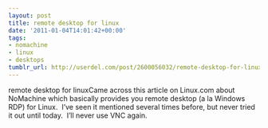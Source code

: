 ```yaml
---
layout: post
title: remote desktop for linux
date: '2011-01-04T14:01:42+00:00'
tags:
- nomachine
- linux
- desktops
tumblr_url: http://userdel.com/post/2600056032/remote-desktop-for-linux
---
```

remote desktop for linuxCame across this article on Linux.com about NoMachine which basically provides you remote desktop (a la Windows RDP) for Linux.  I’ve seen it mentioned several times before, but never tried it out until today.  I’ll never use VNC again.
